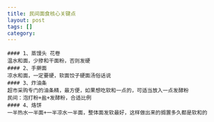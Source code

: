 ```yaml
---
title: 民间面食核心关键点
layout: post
tags: []
category: 
---
```


	#### 1、蒸馒头 花卷
	温水和面，少掺和干面粉，否则发硬
	#### 2、手擀面 
	凉水和面，一定要硬，软面饺子硬面汤俗话说
	#### 3、炸油条
	超市采购专门的油条精，最方便，如果想吃软和一点的，可适当放入一点发酵粉
	民间：泡打粉+盐+发酵粉，合适比例
	#### 4、烙饼
	一半热水一半面+一半凉水一半面，整体面发软最好，这样做出来的搁置多久都是软和的